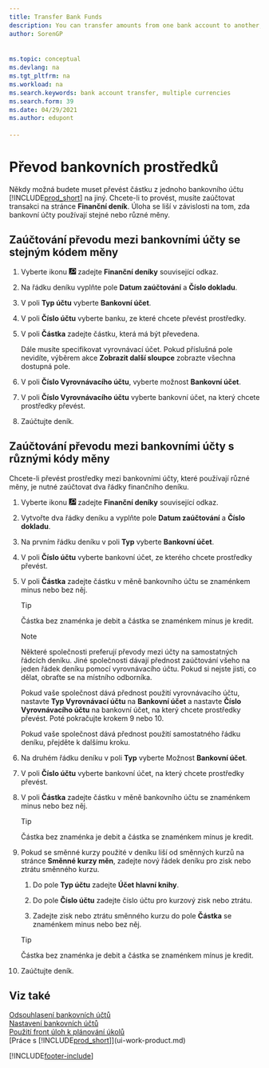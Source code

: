 ```yaml
---
title: Transfer Bank Funds
description: You can transfer amounts from one bank account to another, including different currencies, by posting the transaction in the general journal.
author: SorenGP


ms.topic: conceptual
ms.devlang: na
ms.tgt_pltfrm: na
ms.workload: na
ms.search.keywords: bank account transfer, multiple currencies
ms.search.form: 39
ms.date: 04/29/2021
ms.author: edupont

---
```

# Převod bankovních prostředků

Někdy možná budete muset převést částku z jednoho bankovního účtu [!INCLUDE[prod_short](includes/prod_short.md)] na jiný. Chcete-li to provést, musíte zaúčtovat transakci na stránce **Finanční deník**. Úloha se liší v závislosti na tom, zda bankovní účty používají stejné nebo různé měny.

## Zaúčtování převodu mezi bankovními účty se stejným kódem měny

1. Vyberte ikonu ![Žárovky, která otevře funkci Řekněte mi](media/ui-search/search_small.png "Řekněte mi, co chcete dělat") zadejte **Finanční deníky** související odkaz.
2. Na řádku deníku vyplňte pole **Datum zaúčtování** a **Číslo dokladu**.
3. V poli **Typ účtu** vyberte **Bankovní účet**.
4. V poli **Číslo účtu** vyberte banku, ze které chcete převést prostředky.
5. V poli **Částka** zadejte částku, která má být převedena.

   Dále musíte specifikovat vyrovnávací účet. Pokud příslušná pole nevidíte, výběrem akce **Zobrazit další sloupce** zobrazte všechna dostupná pole.
6. V poli **Číslo Vyrovnávacího účtu**, vyberte možnost **Bankovní účet**.
7. V poli **Číslo Vyrovnávacího účtu** vyberte bankovní účet, na který chcete prostředky převést.
8. Zaúčtujte deník.

## Zaúčtování převodu mezi bankovními účty s různými kódy měny

Chcete-li převést prostředky mezi bankovními účty, které používají různé měny, je nutné zaúčtovat dva řádky finančního deníku.

1. Vyberte ikonu ![Žárovky, která otevře funkci Řekněte mi](media/ui-search/search_small.png "Řekněte mi, co chcete dělat") zadejte **Finanční deníky** související odkaz.
2. Vytvořte dva řádky deníku a vyplňte pole **Datum zaúčtování** a **Číslo dokladu**.
3. Na prvním řádku deníku v poli **Typ** vyberte **Bankovní účet**.
4. V poli **Číslo účtu** vyberte bankovní účet, ze kterého chcete prostředky převést.
5. V poli **Částka** zadejte částku v měně bankovního účtu se znaménkem minus nebo bez něj.

   > [!TIP]
   > Částka bez znaménka je debit a částka se znaménkem mínus je kredit.

   > [!NOTE]
   > Některé společnosti preferují převody mezi účty na samostatných řádcích deníku. Jiné společnosti dávají přednost zaúčtování všeho na jeden řádek deníku pomocí vyrovnávacího účtu. Pokud si nejste jisti, co dělat, obraťte se na místního odborníka.
   >
   > Pokud vaše společnost dává přednost použití vyrovnávacího účtu, nastavte **Typ Vyrovnávací účtu** na **Bankovní účet** a nastavte **Číslo Vyrovnávacího účtu** na bankovní účet, na který chcete prostředky převést. Poté pokračujte krokem 9 nebo 10.
   >
   > Pokud vaše společnost dává přednost použití samostatného řádku deníku, přejděte k dalšímu kroku.
6. Na druhém řádku deníku v poli **Typ** vyberte Možnost **Bankovní účet**.
7. V poli **Číslo účtu** vyberte bankovní účet, na který chcete prostředky převést.
8. V poli **Částka** zadejte částku v měně bankovního účtu se znaménkem minus nebo bez něj.

   > [!TIP]
   > Částka bez znaménka je debit a částka se znaménkem mínus je kredit.
9. Pokud se směnné kurzy použité v deníku liší od směnných kurzů na stránce **Směnné kurzy měn**, zadejte nový řádek deníku pro zisk nebo ztrátu směnného kurzu.

   1. Do pole **Typ účtu** zadejte **Účet hlavní knihy**.

   2. Do pole **Číslo účtu** zadejte číslo účtu pro kurzový zisk nebo ztrátu.

   3. Zadejte zisk nebo ztrátu směnného kurzu do pole **Částka** se znaménkem minus nebo bez něj.

   > [!TIP]
   > Částka bez znaménka je debit a částka se znaménkem mínus je kredit.
10. Zaúčtujte deník.

## Viz také

[Odsouhlasení bankovních účtů](bank-manage-bank-accounts.md)  
[Nastavení bankovních účtů](bank-setup-banking.md)  
[Použití front úloh k plánování úkolů](ui-work-general-journals.md)  
[Práce s [!INCLUDE[prod_short](includes/prod_short.md)]](ui-work-product.md)


[!INCLUDE[footer-include](includes/footer-banner.md)]